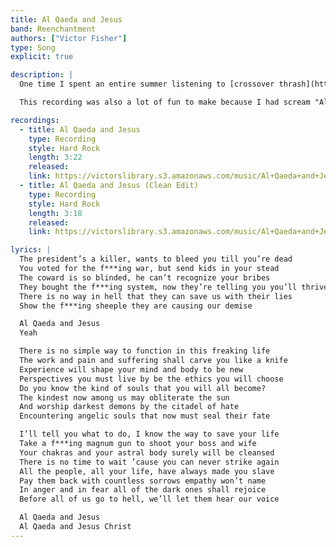 ```yaml
---
title: Al Qaeda and Jesus
band: Reenchantment
authors: ["Victor Fisher"]
type: Song
explicit: true

description: |
  One time I spent an entire summer listening to [crossover thrash](https://en.wikipedia.org/wiki/Crossover_thrash). Things eventually boiled over when I repeatedly screamed “Al Qaeda” and gave the Nazi salute towards a busy intersection of commuters stuck in traffic. I was on rollerblades.

  This recording was also a lot of fun to make because I had scream "Al Qaeda" at the top of my lungs repeatedly.

recordings:
  - title: Al Qaeda and Jesus
    type: Recording
    style: Hard Rock
    length: 3:22
    released: 
    link: https://victorslibrary.s3.amazonaws.com/music/Al+Qaeda+and+Jesus/Al+Qaeda+and+Jesus.mp3
  - title: Al Qaeda and Jesus (Clean Edit)
    type: Recording
    style: Hard Rock
    length: 3:18
    released: 
    link: https://victorslibrary.s3.amazonaws.com/music/Al+Qaeda+and+Jesus/Al+Qaeda+and+Jesus+(Clean+Edit).mp3

lyrics: |
  The president’s a killer, wants to bleed you till you’re dead
  You voted for the f***ing war, but send kids in your stead
  The coward is so blinded, he can’t recognize your bribes
  They bought the f***ing system, now they’re telling you you’ll thrive
  There is no way in hell that they can save us with their lies
  Show the f***ing sheeple they are causing our demise

  Al Qaeda and Jesus
  Yeah

  There is no simple way to function in this freaking life
  The work and pain and suffering shall carve you like a knife
  Experience will shape your mind and body to be new
  Perspectives you must live by be the ethics you will choose
  Do you know the kind of souls that you will all become?
  The kindest now among us may obliterate the sun
  And worship darkest demons by the citadel of hate
  Encountering angelic souls that now must seal their fate

  I’ll tell you what to do, I know the way to save your life
  Take a f***ing magnum gun to shoot your boss and wife
  Your chakras and your astral body surely will be cleansed
  There is no time to wait ’cause you can never strike again
  All the people, all your life, have always made you slave
  Pay them back with countless sorrows empathy won’t name
  In anger and in fear all of the dark ones shall rejoice
  Before all of us go to hell, we’ll let them hear our voice

  Al Qaeda and Jesus
  Al Qaeda and Jesus Christ
---
```

